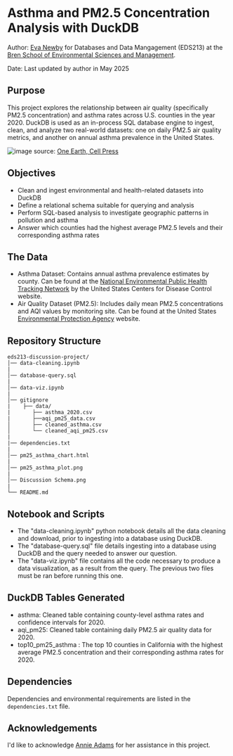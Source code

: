 # Asthma and PM2.5 Concentration Analysis with DuckDB

Author: [Eva Newby](evajnewby.github.io) for Databases and Data Mangagement (EDS213) at the [Bren School of Environmental Sciences and Management](https://bren.ucsb.edu/).

Date: Last updated by author in May 2025

## Purpose
This project explores the relationship between air quality (specifically PM2.5 concentration) and asthma rates across U.S. counties in the year 2020. DuckDB is used as an in-process SQL database engine to ingest, clean, and analyze two real-world datasets: one on daily PM2.5 air quality metrics, and another on annual asthma prevalence in the United States.

![image](https://github.com/user-attachments/assets/7a583d86-c965-477d-99f7-b6970cc4a24f)
source: [One Earth, Cell Press](https://www.cell.com/action/showPdf?pii=S2590-3322%2824%2900487-1)

## Objectives
- Clean and ingest environmental and health-related datasets into DuckDB
- Define a relational schema suitable for querying and analysis
- Perform SQL-based analysis to investigate geographic patterns in pollution and asthma
- Answer which counties had the highest average PM2.5 levels and their corresponding asthma rates

## The Data
- Asthma Dataset: Contains annual asthma prevalence estimates by county. Can be found at the [National Environmental Public Health Tracking Network](https://ephtracking.cdc.gov/DataExplorer/) by the United States Centers for Disease Control website.
- Air Quality Dataset (PM2.5): Includes daily mean PM2.5 concentrations and AQI values by monitoring site. Can be found at the United States [Environmental Protection Agency](https://www.epa.gov/outdoor-air-quality-data/download-daily-data) website.

## Repository Structure
```
eds213-discussion-project/
│── data-cleaning.ipynb
|
│── database-query.sql
|
│── data-viz.ipynb
|
│── gitignore
|    ├── data/
|       ├── asthma_2020.csv
|       ├──aqi_pm25_data.csv
│       ├── cleaned_asthma.csv
│       └── cleaned_aqi_pm25.csv
|
|── dependencies.txt
|
│── pm25_asthma_chart.html
|
│── pm25_asthma_plot.png
|
│── Discussion Schema.png
|
└── README.md
```
## Notebook and Scripts
- The "data-cleaning.ipynb" python notebook details all the data cleaning and download, prior to ingesting into a database using DuckDB.
- The "database-query.sql" file details ingesting into a database using DuckDB and the query needed to answer our question.
- The "data-viz.ipynb" file contains all the code necessary to produce a data visualization, as a result from the query. The previous two files must be ran before running this one. 

## DuckDB Tables Generated
- asthma: Cleaned table containing county-level asthma rates and confidence intervals for 2020.
- aqi_pm25: Cleaned table containing daily PM2.5 air quality data for 2020.
- top10_pm25_asthma : The top 10 counties in California with the highest average PM2.5 concentration and their corresponding asthma rates for 2020.

## Dependencies
Dependencies and environmental requirements are listed in the `dependencies.txt` file. 

## Acknowledgements
I'd like to acknowledge [Annie Adams](https://github.com/annieradams) for her assistance in this project. 

